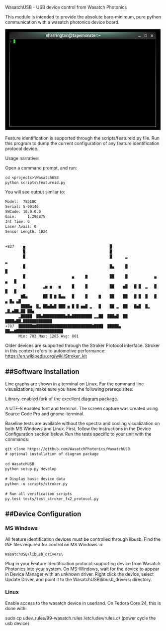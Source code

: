 WasatchUSB - USB device control from Wasatch Photonics 
 
This module is intended to provide the absolute bare-minimum, pure
python communication with a wasatch photonics device board. 

![Continuous demo](/wasatchusb/assets/continuous_demo.gif "Spectra and Temperature")

Feature identification is supported through the scripts/featureid.py file.
Run this program to dump the current configuration of any feature
identification protocol device.


Usage narrative:

Open a command prompt, and run:

    cd <projects>\WasatchUSB
    python scripts\featureid.py

You will see output similar to:

    Model:  785IOC
    Serial: S-00146
    SWCode: 10.0.0.0
    Gain:     1.296875
    Int Time: 0
    Laser Avail: 0
    Sensor Length: 1024

    
    +837    ▅                                      █                               
            █                                      █                               
            █                                      █      ▂                      ▂ 
            █                                      █▄     █                      █ 
            █                     ▄     ▇          ██     █            ▄     ▄   █ 
            █        ▂▅ ▅   ▅     █     █          ██    ▅█   █ █  ▂   █     █   █ 
           ▇█▄       ██ █ ▇ █▄▄   █     █     ▇    ██    ██   █ █  █   █   ▄ █▄ ▄█ 
           ████▅  █▂ ██▅█▅█ ███ ▅ █ █ ▅▅█ ▂   █    ██ ▂  ██   █▅█  █▂ ▂█▂▅██▂██ ██▅
          ▂█████  ██▅██████████▅█▅█████████ ▂▂██  ███▅█  ██   ████▅██▂█████████████
    +787  ██████▇▇█████████████████████████▇████  █████▄ ██▄▄▇█████████████████████
          Min: 783 Max: 1285 Avg: 801


Older devices are supported through the Stroker Protocol interface. Stroker in this
context refers to automotive performance: https://en.wikipedia.org/wiki/Stroker_kit


##Software Installation
---------------

Line graphs are shown in a terminal on Linux. For the command line
visualizations, make sure you have the following prerequisites:

Library-enabled fork of the excellent [diagram](https://github.com/WasatchPhotonics/diagram) package.

A UTF-8 enabled font and terminal. The screen capture was created using
Source Code Pro and gnome-terminal.

Baseline tests are available without the spectra and cooling
visualization on both MS Windows and Linux. First, follow the
instructions in the Device Configuration section below. Run the tests
specific to your unit with the commands:

    git clone https://github.com/WasatchPhotonics/WasatchUSB
    # optional installation of diagram package 

    cd WasatchUSB
    python setup.py develop

    # Display basic device data
    python -u scripts/stroker.py

    # Run all verification scripts
    py.test tests/test_stroker_fx2_protocol.py

##Device Configuration
--------------------

### MS Windows
All feature identification devices must be controlled through libusb.
Find the INF files required for control on MS Windows in:

    WasatchUSB\libusb_drivers\

Plug in your Feature Identification protocol supporting device from
Wasatch Photonics into your system. On MS-Windows, wait for the device
to appear in Device Manager with an unknown driver.  Right click the
device, select Update Driver, and point it to the
WasatchUSB\libusb_drivers\ directory.

### Linux
Enable access to the wasatch device in userland. On Fedora Core 24, this
is done with:

sudo cp udev_rules/99-wasatch.rules /etc/udev/rules.d/
(power cycle the usb device)



